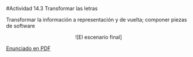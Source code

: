 #Actividad 14.3  Transformar las letras

Transformar la información a representación y de vuelta; componer piezas de software


<center>
![El escenario final]
</center>


[Enunciado en PDF][PDF]

[PDF]: 
https://raw.githubusercontent.com/gobstones/laprogramacionysudidactica2/master/Proyectos/14.Representaci%C3%B3n%20de%20informaci%C3%B3n/14.3.Transformar%20las%20letras/resources/description.pdf "Enunciado de 'Transformar las letras' en PDF"